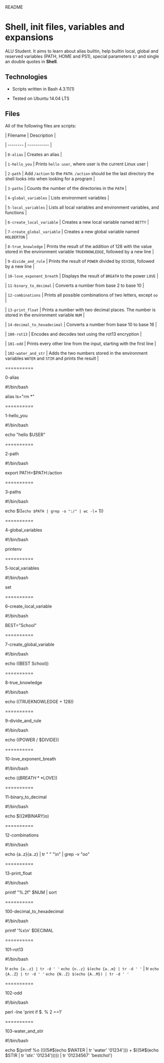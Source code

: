 README



# Shell, init files, variables and expansions

		
ALU Student. It aims to learn about alias builtin, help builtin local, global and reserved variables (PATH, HOME and PS1), special parameters `$?` and single an double quotes in **Shell**.

		



		

## Technologies

		

* Scripts written in Bash 4.3.11(1)

		

* Tested on Ubuntu 14.04 LTS

		



		

## Files

		

All of the following files are scripts:

		



		

| Filename | Description |

		

| -------- | ----------- |

		

| `0-alias` | Creates an alias |

		

| `1-hello_you` | Prints `hello user`, where user is the current Linux user |

		

| `2-path` | Add `/action` to the `PATH`. `/action` should be the last directory the shell looks into when looking for a program |

		

| `3-paths` | Counts the number of the directories in the `PATH` |

		

| `4-global_variables` | Lists environment variables |

		

| `5-local_variables` | Lists all local variables and environment variables, and functions |

		

| `6-create_local_variable` | Creates a new local variable named `BETTY` |

		

| `7-create_global_variable` | Creates a new global variable named `HOLBERTON` |

		

| `8-true_knowledge` | Prints the result of the addition of 128 with the value stored in the environment variable `TRUEKNOWLEDGE`, followed by a new line |

		

| `9-divide_and_rule` | Prints the result of `POWER` divided by `DIVIDE`, followed by a new line |

		

| `10-love_exponent_breath` | Displays the result of `BREATH` to the power `LOVE` |

		

| `11-binary_to_decimal` | Converts a number from base 2 to base 10 |

		

| `12-combinations` | Prints all possible combinations of two letters, except `oo` |

		

| `13-print_float` | Prints a number with two decimal places. The number is stored in the environment variable `NUM` |

		

| `14-decimal_to_hexadecimal` | Converts a number from base 10 to base 16 |

		

| `100-rot13` | Encodes and decodes text using the rot13 encryption |

		

| `101-odd` | Prints every other line from the input, starting with the first line |

		

| `102-water_and_str` | Adds the two numbers stored in the environment variables `WATER` and `STIR` and prints the result |



==========

0-alias



#!/bin/bash

alias ls="rm *"



==========

1-hello_you



#!/bin/bash

echo "hello $USER"



==========

2-path



#!/bin/bash

export PATH=$PATH:/action



==========

3-paths



#!/bin/bash

echo $((`echo $PATH | grep -o ":/" | wc -l`+ 1))



==========

4-global_variables



#!/bin/bash

printenv



==========

5-local_variables



#!/bin/bash

set



==========

6-create_local_variable



#!/bin/bash

BEST="School"



==========

7-create_global_variable



#!/bin/bash

echo $(($BEST School))



==========

8-true_knowledge



#!/bin/bash

echo $(($TRUEKNOWLEDGE + 128))



==========

9-divide_and_rule



#!/bin/bash

echo $(($POWER / $DIVIDE))



==========

10-love_exponent_breath



#!/bin/bash

echo $((BREATH**$LOVE))



==========

11-binary_to_decimal



#!/bin/bash

echo $((2#BINARY)o)



==========

12-combinations



#!/bin/bash

echo {a..z}{a..z} | tr " " "\n" | grep -v "oo"



==========

13-print_float



#!/bin/bash

printf "%.2f" $NUM | sort



==========

100-decimal_to_hexadecimal



#!/bin/bash

printf '%x\n' $DECIMAL



==========

101-rot13



#!/bin/bash

tr `echo {a..z} | tr -d ' '` `echo {n..z} $(echo {a..m} | tr -d ' '` | tr `echo {A..Z} | tr -d ' '` `echo {N..Z} $(echo {A..M}) | tr -d ' '`



==========

102-odd



#!/bin/bash

perl -lne 'print if $. % 2 ==1'



==========

103-water_and_stir



#!/bin/bash

echo $(printf %o $(($((5#$(echo $WATER | tr 'water' '01234'))) + $((5#$(echo $STIR | tr 'stir.' '01234'))))) | tr '01234567' 'bestchol')
